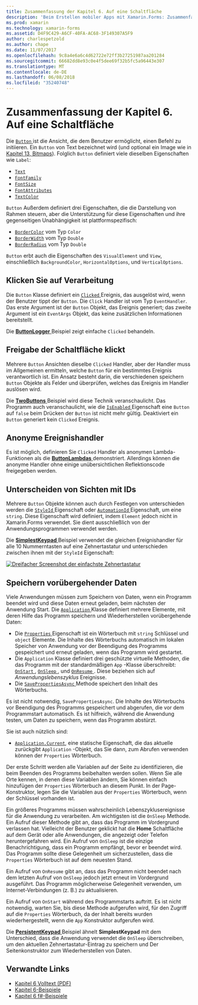 ```yaml
---
title: Zusammenfassung der Kapitel 6. Auf eine Schaltfläche
description: 'Beim Erstellen mobiler Apps mit Xamarin.Forms: Zusammenfassung der Kapitel 6. Auf eine Schaltfläche'
ms.prod: xamarin
ms.technology: xamarin-forms
ms.assetid: D4F9C429-A6CF-40FA-AC68-3F149307A5F9
author: charlespetzold
ms.author: chape
ms.date: 11/07/2017
ms.openlocfilehash: 9c8a4e6a6c4d62722e72ff3b27251987aa201284
ms.sourcegitcommit: 66682dd8e93c0e4f5dee69f32b5fc5a96443e307
ms.translationtype: MT
ms.contentlocale: de-DE
ms.lasthandoff: 06/08/2018
ms.locfileid: "35240748"
---
```

# <a name="summary-of-chapter-6-button-clicks"></a>Zusammenfassung der Kapitel 6. Auf eine Schaltfläche

Die [ `Button` ](https://developer.xamarin.com/api/type/Xamarin.Forms.Button/) ist die Ansicht, die dem Benutzer ermöglicht, einen Befehl zu initiieren. Ein `Button` von Text bezeichnet wird (und optional ein Image wie in [Kapitel 13, Bitmaps](chapter13.md)). Folglich `Button` definiert viele dieselben Eigenschaften wie `Label`:

- [`Text`](https://developer.xamarin.com/api/property/Xamarin.Forms.Button.Text/)
- [`FontFamily`](https://developer.xamarin.com/api/property/Xamarin.Forms.Button.FontFamily/)
- [`FontSize`](https://developer.xamarin.com/api/property/Xamarin.Forms.Button.FontSize/)
- [`FontAttributes`](https://developer.xamarin.com/api/property/Xamarin.Forms.Button.FontAttributes/)
- [`TextColor`](https://developer.xamarin.com/api/property/Xamarin.Forms.Button.TextColor/)

`Button` Außerdem definiert drei Eigenschaften, die die Darstellung von Rahmen steuern, aber die Unterstützung für diese Eigenschaften und ihre gegenseitigen Unabhängigkeit ist plattformspezifisch:

- [`BorderColor`](https://developer.xamarin.com/api/property/Xamarin.Forms.Button.BorderColor/) vom Typ `Color`
- [`BorderWidth`](https://developer.xamarin.com/api/property/Xamarin.Forms.Button.BorderWidth/) vom Typ `Double`
- [`BorderRadius`](https://developer.xamarin.com/api/property/Xamarin.Forms.Button.BorderRadius/) vom Typ `Double`

`Button` erbt auch die Eigenschaften des `VisualElement` und `View`, einschließlich `BackgroundColor`, `HorizontalOptions`, und `VerticalOptions`.

## <a name="processing-the-click"></a>Klicken Sie auf Verarbeitung

Die `Button` Klasse definiert ein [ `Clicked` ](https://developer.xamarin.com/api/event/Xamarin.Forms.Button.Clicked/) Ereignis, das ausgelöst wird, wenn der Benutzer tippt der `Button`. Die `Click` Handler ist vom Typ `EventHandler`. Das erste Argument ist der `Button` Objekt, das Ereignis generiert; das zweite Argument ist ein `EventArgs` Objekt, das keine zusätzlichen Informationen bereitstellt.

Die [ **ButtonLogger** ](https://github.com/xamarin/xamarin-forms-book-samples/tree/master/Chapter06/ButtonLogger) Beispiel zeigt einfache `Clicked` behandeln.

## <a name="sharing-button-clicks"></a>Freigabe der Schaltfläche klickt

Mehrere `Button` Ansichten dieselbe `Clicked` Handler, aber der Handler muss im Allgemeinen ermitteln, welche `Button` für ein bestimmtes Ereignis verantwortlich ist. Ein Ansatz besteht darin, die verschiedenen speichern `Button` Objekte als Felder und überprüfen, welches das Ereignis im Handler auslösen wird.

Die [ **TwoButtons** ](https://github.com/xamarin/xamarin-forms-book-samples/tree/master/Chapter06/TwoButtons) Beispiel wird diese Technik veranschaulicht. Das Programm auch veranschaulicht, wie die [ `IsEnabled` ](https://developer.xamarin.com/api/property/Xamarin.Forms.VisualElement.IsEnabled/) Eigenschaft eine `Button` auf `false` beim Drücken der `Button` ist nicht mehr gültig. Deaktiviert ein `Button` generiert kein `Clicked` Ereignis.

## <a name="anonymous-event-handlers"></a>Anonyme Ereignishandler

Es ist möglich, definieren Sie `Clicked` Handler als anonymen Lambda-Funktionen als die [ **ButtonLambdas** ](https://github.com/xamarin/xamarin-forms-book-samples/tree/master/Chapter06/ButtonLambdas) demonstriert. Allerdings können die anonyme Handler ohne einige unübersichtlichen Reflektionscode freigegeben werden.

## <a name="distinguishing-views-with-ids"></a>Unterscheiden von Sichten mit IDs

Mehrere `Button` Objekte können auch durch Festlegen von unterschieden werden die [ `StyleId` ](https://developer.xamarin.com/api/property/Xamarin.Forms.Element.StyleId/) Eigenschaft oder [ `AutomationId` ](https://developer.xamarin.com/api/property/Xamarin.Forms.Element.AutomationId/) Eigenschaft, um eine `string`. Diese Eigenschaft wird definiert, indem `Element` jedoch nicht in Xamarin.Forms verwendet. Sie dient ausschließlich von der Anwendungsprogrammen verwendet werden.

Die [ **SimplestKeypad** ](https://github.com/xamarin/xamarin-forms-book-samples/tree/master/Chapter06/SimplestKeypad) Beispiel verwendet die gleichen Ereignishandler für alle 10 Nummerntasten auf eine Zehnertastatur und unterschieden zwischen ihnen mit der `StyleId` Eigenschaft:

[![Dreifacher Screenshot der einfachste Zehnertastatur](images/ch06fg04-small.png "Rechner")](images/ch06fg04-large.png#lightbox "Rechner")

## <a name="saving-transient-data"></a>Speichern vorübergehender Daten

Viele Anwendungen müssen zum Speichern von Daten, wenn ein Programm beendet wird und diese Daten erneut geladen, beim nächsten der Anwendung Start. Die [ `Application` ](https://developer.xamarin.com/api/type/Xamarin.Forms.Application/) Klasse definiert mehrere Elemente, mit deren Hilfe das Programm speichern und Wiederherstellen vorübergehende Daten:

- Die [ `Properties` ](https://developer.xamarin.com/api/property/Xamarin.Forms.Application.Properties/) Eigenschaft ist ein Wörterbuch mit `string` Schlüssel und `object` Elemente. Die Inhalte des Wörterbuchs automatisch im lokalen Speicher von Anwendung vor der Beendigung des Programms gespeichert und erneut geladen, wenn das Programm wird gestartet.
- Die `Application` Klasse definiert drei geschützte virtuelle Methoden, die das Programm mit der standardmäßigen `App` -Klasse überschreibt: [ `OnStart` ](https://developer.xamarin.com/api/member/Xamarin.Forms.Application.OnStart()/), [ `OnSleep` ](https://developer.xamarin.com/api/member/Xamarin.Forms.Application.OnSleep()/), und [ `OnResume` ](https://developer.xamarin.com/api/member/Xamarin.Forms.Application.OnResume()/). Diese beziehen sich auf *Anwendungslebenszyklus* Ereignisse.
- Die [ `SavePropertiesAsync` ](https://developer.xamarin.com/api/member/Xamarin.Forms.Application.SavePropertiesAsync()/) Methode speichert den Inhalt des Wörterbuchs.

Es ist nicht notwendig, `SavePropertiesAsync`. Die Inhalte des Wörterbuchs vor Beendigung des Programms gespeichert und abgerufen, die vor dem Programmstart automatisch. Es ist hilfreich, während die Anwendung testen, um Daten zu speichern, wenn das Programm abstürzt.

Sie ist auch nützlich sind:

- [`Application.Current`](https://developer.xamarin.com/api/property/Xamarin.Forms.Application.Current/), eine statische Eigenschaft, die das aktuelle zurückgibt `Application` -Objekt, das Sie dann, zum Abrufen verwenden können der `Properties` Wörterbuch.

Der erste Schritt werden alle Variablen auf der Seite zu identifizieren, die beim Beenden des Programms beibehalten werden sollen. Wenn Sie alle Orte kennen, in denen diese Variablen ändern, Sie können einfach hinzufügen der `Properties` Wörterbuch an diesem Punkt. In der Page-Konstruktor, legen Sie die Variablen aus der `Properties` Wörterbuch, wenn der Schlüssel vorhanden ist.

Ein größeres Programms müssen wahrscheinlich Lebenszyklusereignisse für die Anwendung zu verarbeiten. Am wichtigsten ist die `OnSleep` Methode. Ein Aufruf dieser Methode gibt an, dass das Programm im Vordergrund verlassen hat. Vielleicht der Benutzer geklickt hat die **Home** Schaltfläche auf dem Gerät oder alle Anwendungen, die angezeigt oder Telefon heruntergefahren wird. Ein Aufruf von `OnSleep` ist die einzige Benachrichtigung, dass ein Programm empfängt, bevor er beendet wird. Das Programm sollte diese Gelegenheit um sicherzustellen, dass die `Properties` Wörterbuch ist auf dem neuesten Stand.

Ein Aufruf von `OnResume` gibt an, dass das Programm nicht beendet nach dem letzten Aufruf von `OnSleep` jedoch jetzt erneut im Vordergrund ausgeführt. Das Programm möglicherweise Gelegenheit verwenden, um Internet-Verbindungen (z. B.) zu aktualisieren.

Ein Aufruf von `OnStart` während des Programmstarts auftritt. Es ist nicht notwendig, warten Sie, bis diese Methode aufgerufen wird, für den Zugriff auf die `Properties` Wörterbuch, da der Inhalt bereits wurden wiederhergestellt, wenn die `App` Konstruktor aufgerufen wird.

Die [ **PersistentKeypad** ](https://github.com/xamarin/xamarin-forms-book-samples/tree/master/Chapter06/PersistentKeypad) Beispiel ähnelt **SimplestKeypad** mit dem Unterschied, dass die Anwendung verwendet die `OnSleep` überschreiben, um den aktuellen Zehnertastatur-Eintrag zu speichern und Der Seitenkonstruktor zum Wiederherstellen von Daten.



## <a name="related-links"></a>Verwandte Links

- [Kapitel 6 Volltext (PDF)](https://download.xamarin.com/developer/xamarin-forms-book/XamarinFormsBook-Ch06-Apr2016.pdf)
- [Kapitel 6-Beispiele](https://github.com/xamarin/xamarin-forms-book-samples/tree/master/Chapter06)
- [Kapitel 6 f#-Beispiele](https://github.com/xamarin/xamarin-forms-book-samples/tree/master/Chapter06/FS)
